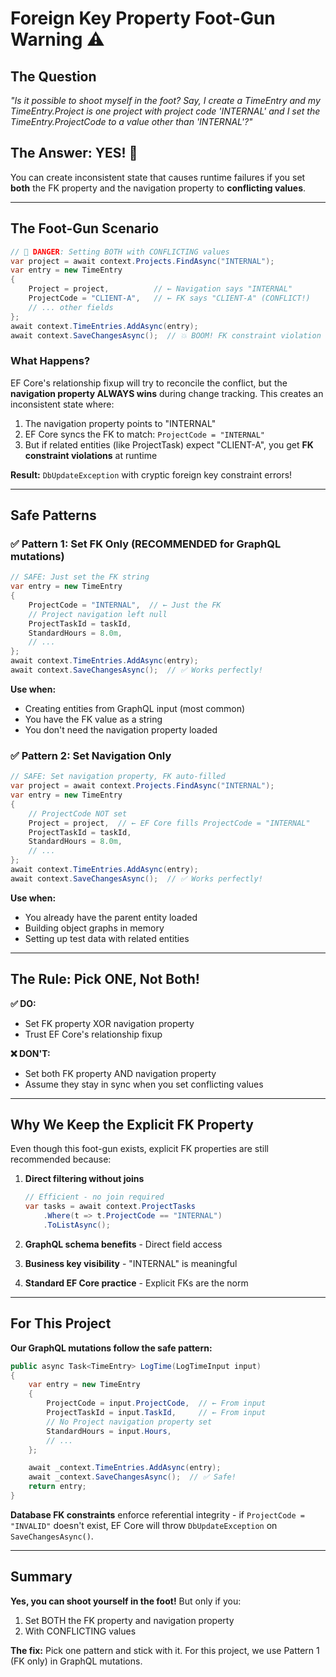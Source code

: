 # Foreign Key Property Foot-Gun Warning ⚠️

## The Question

*"Is it possible to shoot myself in the foot? Say, I create a TimeEntry and my TimeEntry.Project is one project with project code 'INTERNAL' and I set the TimeEntry.ProjectCode to a value other than 'INTERNAL'?"*

## The Answer: YES! 🔫

You can create inconsistent state that causes runtime failures if you set **both** the FK property and the navigation property to **conflicting values**.

---

## The Foot-Gun Scenario

```csharp
// 🔫 DANGER: Setting BOTH with CONFLICTING values
var project = await context.Projects.FindAsync("INTERNAL");
var entry = new TimeEntry
{
    Project = project,          // ← Navigation says "INTERNAL"
    ProjectCode = "CLIENT-A",   // ← FK says "CLIENT-A" (CONFLICT!)
    // ... other fields
};
await context.TimeEntries.AddAsync(entry);
await context.SaveChangesAsync();  // 💥 BOOM! FK constraint violation
```

### What Happens?

EF Core's relationship fixup will try to reconcile the conflict, but the **navigation property ALWAYS wins** during change tracking. This creates an inconsistent state where:

1. The navigation property points to "INTERNAL"
2. EF Core syncs the FK to match: `ProjectCode = "INTERNAL"`
3. But if related entities (like ProjectTask) expect "CLIENT-A", you get **FK constraint violations** at runtime

**Result:** `DbUpdateException` with cryptic foreign key constraint errors!

---

## Safe Patterns

### ✅ Pattern 1: Set FK Only (RECOMMENDED for GraphQL mutations)

```csharp
// SAFE: Just set the FK string
var entry = new TimeEntry
{
    ProjectCode = "INTERNAL",  // ← Just the FK
    // Project navigation left null
    ProjectTaskId = taskId,
    StandardHours = 8.0m,
    // ...
};
await context.TimeEntries.AddAsync(entry);
await context.SaveChangesAsync();  // ✅ Works perfectly!
```

**Use when:**
- Creating entities from GraphQL input (most common)
- You have the FK value as a string
- You don't need the navigation property loaded

### ✅ Pattern 2: Set Navigation Only

```csharp
// SAFE: Set navigation property, FK auto-filled
var project = await context.Projects.FindAsync("INTERNAL");
var entry = new TimeEntry
{
    // ProjectCode NOT set
    Project = project,  // ← EF Core fills ProjectCode = "INTERNAL"
    ProjectTaskId = taskId,
    StandardHours = 8.0m,
    // ...
};
await context.TimeEntries.AddAsync(entry);
await context.SaveChangesAsync();  // ✅ Works perfectly!
```

**Use when:**
- You already have the parent entity loaded
- Building object graphs in memory
- Setting up test data with related entities

---

## The Rule: Pick ONE, Not Both!

**✅ DO:**
- Set FK property XOR navigation property
- Trust EF Core's relationship fixup

**❌ DON'T:**
- Set both FK property AND navigation property
- Assume they stay in sync when you set conflicting values

---

## Why We Keep the Explicit FK Property

Even though this foot-gun exists, explicit FK properties are still recommended because:

1. **Direct filtering without joins**
   ```csharp
   // Efficient - no join required
   var tasks = await context.ProjectTasks
       .Where(t => t.ProjectCode == "INTERNAL")
       .ToListAsync();
   ```

2. **GraphQL schema benefits** - Direct field access
3. **Business key visibility** - "INTERNAL" is meaningful
4. **Standard EF Core practice** - Explicit FKs are the norm

---

## For This Project

**Our GraphQL mutations follow the safe pattern:**

```csharp
public async Task<TimeEntry> LogTime(LogTimeInput input)
{
    var entry = new TimeEntry
    {
        ProjectCode = input.ProjectCode,  // ← From input
        ProjectTaskId = input.TaskId,     // ← From input
        // No Project navigation property set
        StandardHours = input.Hours,
        // ...
    };

    await _context.TimeEntries.AddAsync(entry);
    await _context.SaveChangesAsync();  // ✅ Safe!
    return entry;
}
```

**Database FK constraints** enforce referential integrity - if `ProjectCode = "INVALID"` doesn't exist, EF Core will throw `DbUpdateException` on `SaveChangesAsync()`.

---

## Summary

**Yes, you can shoot yourself in the foot!** But only if you:
1. Set BOTH the FK property and navigation property
2. With CONFLICTING values

**The fix:** Pick one pattern and stick with it. For this project, we use Pattern 1 (FK only) in GraphQL mutations.
